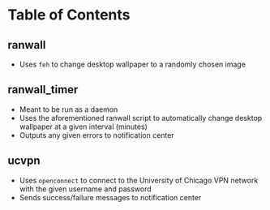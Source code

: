 # Table of Contents #

## ranwall ##
* Uses `feh` to change desktop wallpaper to a randomly chosen image
  
## ranwall_timer ##
* Meant to be run as a daemon
* Uses the aforementioned ranwall script to automatically change desktop
  wallpaper at a given interval (minutes)
* Outputs any given errors to notification center

## ucvpn ##
* Uses `openconnect` to connect to the University of Chicago VPN network with
  the given username and password
* Sends success/failure messages to notification center
